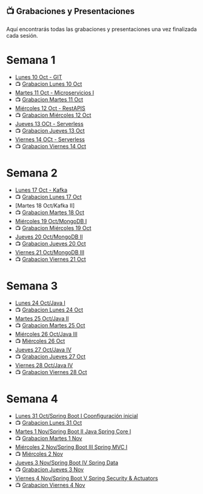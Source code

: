 ## 📺 Grabaciones y Presentaciones
Aquí encontrarás todas las grabaciones y presentaciones una vez finalizada cada sesión.

# Semana 1
- [Lunes 10 Oct - GIT](https://drive.google.com/file/d/1VhgSs2dKZWlTz3MEbAQ6GFFJp4LknQPZ/view?usp=sharing)
- 📺 [Grabacion Lunes 10 Oct](https://drive.google.com/file/d/12z-L5l5sW80OmnWfITIb6qXyTYvjDDe4/view?usp=sharing)
- [Martes 11 Oct - Microservicios I](https://drive.google.com/file/d/1otrS1w_XV17eOVrMZnNhppjwbQ-jpp_5/view?usp=sharing)
- 📺 [Grabacion Martes 11 Oct](https://drive.google.com/file/d/1rX8w7BC6l0BfXmiA5CGu2MWQ1reG9SQ5/view?usp=sharing)
- [Miércoles 12 Oct - RestAPIS](https://drive.google.com/file/d/1UShB87CX7QilLkVjVFFMIyTulcV2Kfav/view?usp=sharing)
- 📺 [Grabacion Miércoles 12 Oct](https://drive.google.com/file/d/11Ivq1W9qDGQteO6xieF65bntCbzQ38pC/view?usp=sharing)
- [Jueves 13 OCt - Serverless](https://drive.google.com/file/d/1kJTmItIBeuELIU8IkKukGOMcG-5-_6Qa/view?usp=sharing)
- 📺 [Grabacion Jueves 13 Oct](https://drive.google.com/file/d/1H-7we-UYQ7VDkvTKyYhj3LTAzX-RdB7E/view?usp=sharing)
- [Viernes 14 OCt - Serverless](https://drive.google.com/file/d/1kJTmItIBeuELIU8IkKukGOMcG-5-_6Qa/view?usp=sharing)
- 📺 [Grabacion Viernes 14 Oct](https://drive.google.com/file/d/1IK2GDakHa9pyTuFkSz6Q1nufgqnmJ-5l/view?usp=sharing)

# Semana 2
- [Lunes 17 Oct - Kafka](https://drive.google.com/file/d/1bnCAxnOfR3VPBx0gz_0sdHPvSG5MpuIr/view?usp=sharing)
- 📺 [Grabacion Lunes 17 Oct](https://drive.google.com/file/d/1u5IXK8yrF5wM-EyXxdG8ez7_r-nsBtu6/view?usp=sharing)
- [Martes 18 Oct/Kafka II]
- 📺 [Grabacion Martes 18 Oct](https://drive.google.com/file/d/1WAfMZu-HMzRtpEPgshFkg6XkQGs1sqDJ/view?usp=sharing)
- [Miércoles 19 Oct/MongoDB I](https://drive.google.com/file/d/19H5CklcerEasTz5cGfD3RktyFmU0_D7Y/view?usp=sharing)
- 📺 [Grabacion Miércoles 19 Oct](https://drive.google.com/file/d/1cHQlrgKU_BvX5-s-4ZBJVjkermDcMkBo/view?usp=sharing)
- [Jueves 20 Oct/MongoDB II](https://drive.google.com/file/d/1l4wRUh0VN6nyW94tvLjgnOP_AGn3FC6w/view?usp=sharing)
- 📺 [Grabacion Jueves 20 Oct](https://drive.google.com/file/d/1Ms7Z8Gr72zJydITX3_fsqIkhPoceAbYW/view?usp=sharing)
- [Viernes 21 Oct/MongoDB III](https://drive.google.com/file/d/16pyBU8U2FZlWD_ewOuuPZhKLus4OgJ0n/view?usp=sharing)
- 📺 [Grabacion Viernes 21 Oct](https://drive.google.com/file/d/1W_A843Un1BczbLYttvCWMOvzRrilPdww/view?usp=sharing)

# Semana 3
- [Lunes 24 Oct/Java I](https://drive.google.com/file/d/1lqaxAF_UlqB3BXpt0FTcFqhsTASXRMke/view?usp=sharing)
- 📺 [Grabacion Lunes 24 Oct](https://drive.google.com/file/d/1rOX50WBxzqYC0qc30XTHGPtanWUfBRQp/view?usp=sharing)
- [Martes 25 Oct/Java II](https://drive.google.com/file/d/10KYhGPCAw2ITzkNQ35WnNvNNxHme1HyG/view?usp=sharing)
- 📺 [Grabacion Martes 25 Oct](https://drive.google.com/file/d/1j5zVKQ5cQ3eIEj7vXoD27UmgZS0eskJ5/view?usp=sharing)
- [Miércoles 26 Oct/Java III](https://drive.google.com/file/d/1deh_FhV2iNsN2t__0NYsIFHqs-ptHCsO/view?usp=sharing)
- 📺 [Miércoles 26 Oct](https://drive.google.com/file/d/1aoyLnQcQfXnA3cAWG2LNIpTuNE3mXof2/view?usp=sharing)
- [Jueves 27 Oct/Java IV](https://drive.google.com/file/d/1Xw7N8B59ZgQlNTuSTLGSpS_x9-Sas9hF/view?usp=sharing)
- 📺 [Grabacion Jueves 27 Oct](https://drive.google.com/file/d/1vD4182vqJih_f-niiOU1wA_f5h7QTJk0/view?usp=sharing)
-  [Viernes 28 Oct/Java IV](https://drive.google.com/file/d/17xY6pqxgMPNrUvcRlxLFGMnHJP2ULGyb/view?usp=sharing)
- 📺 [Grabacion Viernes 28 Oct]()

# Semana 4
- [Lunes 31 Oct/Spring Boot I Coonfiguración inicial](https://drive.google.com/file/d/1JwTWDxJcfxqc1H1KqodDaaJ-twqxB8_b/view?usp=sharing)
- 📺 [Grabacion Lunes 31 Oct]()
- [Martes 1 Nov/Spring Boot II Java Spring Core I](https://drive.google.com/file/d/1TaajnI0F1Kt5IyIqB23-g0UhqR0To-mf/view?usp=sharing)
- 📺 [Grabacion Martes 1 Nov]()
- [Miércoles 2 Nov/Spring Boot III Spring MVC I](https://drive.google.com/file/d/1RA1X4ZDvq8fJYFmW8Xye4XB8kHwLFIZ9/view?usp=sharing)
- 📺 [Miércoles 2 Nov]()
- [Jueves 3 Nov/Spring Boot IV Spring Data](https://drive.google.com/file/d/122-k-lFIpRn7zw8Mo3HVNmFtPn5RMJ2Q/view?usp=sharing)
- 📺 [Grabacion Jueves 3 Nov]()
-  [Viernes 4 Nov/Spring Boot V Spring Security & Actuators](https://drive.google.com/file/d/1pXcrI2hZffGGppyN21kJfAzQNNQ9d9FA/view?usp=sharing)
- 📺 [Grabacion Viernes 4 Nov]()


